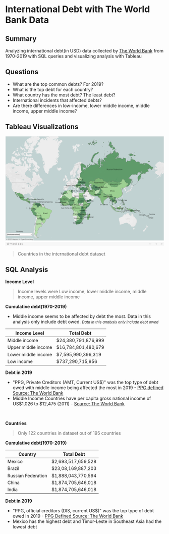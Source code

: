 # International Debt with The World Bank Data

## Summary
Analyzing international debt(in USD) data collected by [The World Bank](https://datacatalog.worldbank.org/dataset/international-debt-statistics) from 1970-2019
with SQL queries and visualizing analysis with Tableau

## Questions
- What are the top common debts? For 2019?
- What is the top debt for each country?
- What country has the most debt? The least debt?
- International incidents that affected debts?
- Are there differences in low-income, lower middle income, middle income, upper middle income?




## Tableau Visualizations
<!-- [Tableau Public Workbook](https://public.tableau.com/profile/diannejardinez#!/vizhome/InternationalDebtwithTheWorldBankData/Map?publish=yes) -->


![](https://github.com/diannejardinez/SQL-World-Bank-International-Debt/blob/master/images/Tableau-Map.png)
> Countries in the international debt dataset

<!-- ![](https://github.com/diannejardinez/SQL-World-Bank-International-Debt/blob/master/images/Tableau-Map_country-debt.png) -->
<!-- > Total Debt for each country -->

## SQL Analysis
**Income Level**
> Income levels were Low income, lower middle income,  middle income, upper middle income

**Cumulative debt(1970-2019)**
- Middle income seems to be affected by debt the most. Data in this analysis only include debt owed. <small><i>Data in this analysis only include debt owed</i></small>

Income Level| Total Debt
------------|-----------
Middle income	| $24,380,791,876,999
Upper middle income | $16,784,801,480,679
Lower middle income | $7,595,990,396,319
Low income | $737,290,715,956



**Debt in 2019**
- "PPG, Private Creditors (AMT, Current US$)" was the top type of debt owed with middle income being affected the most in 2019 - [PPG defined Source: The World Bank](https://datacatalog.worldbank.org/ppg-private-creditors-amt-current-us-0)
- Middle Income Countries have per capita gross national income of US$1,026 to $12,475 (2011) - [Source: The World Bank](https://www.worldbank.org/en/country/mic/overview#:~:text=The%20world's%20Middle%20Income%20Countries,%244%2C046%20and%20%2412%2C535%20(2021))


<br>

**Countries**
> Only 122 countries in dataset out of 195 countries

**Cumulative debt(1970-2019)**

Country| Total Debt
------------|-----------
Mexico	| $2,693,517,659,528
Brazil | $23,08,169,887,203
Russian Federation | $1,888,043,770,594
China | $1,874,705,646,018
India | $1,874,705,646,018



**Debt in 2019**
- "PPG, official creditors (DIS, current US$)" was the top type of debt owed in 2019 - [PPG Defined Source: The World Bank](https://datacatalog.worldbank.org/search?query=%20ppg-official-creditors-dis-current-us-1)
- Mexico has the highest debt and Timor-Leste in Southeast Asia had the lowest debt


